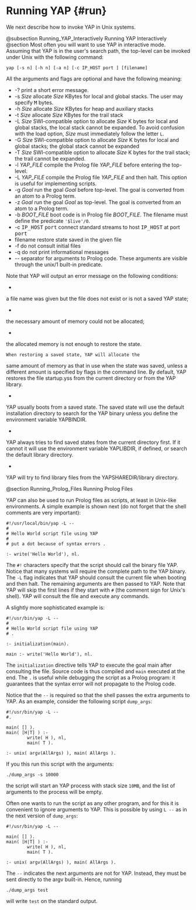 Running YAP  {#run}
===========

We next describe how to invoke YAP in Unix systems.

@subsection Running_YAP_Interactively Running YAP Interactively
@section
Most often you will want to use YAP in interactive mode. Assuming that
YAP is in the user's search path, the top-level can be invoked under
Unix with the following command:

~~~~~~~~~~~~~~~~~~~~~~~~~~~~~~
yap [-s n] [-h n] [-a n] [-c IP_HOST port ] [filename]
~~~~~~~~~~~~~~~~~~~~~~~~~~~~~~

All the arguments and flags are optional and have the following meaning:

+ -?
print a short error message.
+ -s _Size_
allocate  _Size_ KBytes for local and global stacks. The user may
specify <tt>M</tt> bytes.
+ -h _Size_
allocate  _Size_ KBytes for heap and auxiliary stacks
+ -t _Size_
allocate  _Size_ KBytes for the trail stack
+ -L _Size_
SWI-compatible option to allocate  _Size_ K bytes for local and global stacks, the local stack
cannot be expanded. To avoid confusion with the load option,  _Size_
must immediately follow the letter `L`.
+ -G _Size_
SWI-compatible option to allocate  _Size_ K bytes for local and global stacks; the global
stack cannot be expanded
+ -T _Size_
SWI-compatible option to allocate  _Size_ K bytes for the trail stack; the trail cannot be expanded.
+ -l  _YAP_FILE_
compile the Prolog file  _YAP_FILE_ before entering the top-level.
+ -L  _YAP_FILE_
compile the Prolog file  _YAP_FILE_ and then halt. This option is
useful for implementing scripts.
+ -g  _Goal_
run the goal  _Goal_ before top-level. The goal is converted from
an atom to a Prolog term.
+ -z  _Goal_
run the goal  _Goal_ as top-level. The goal is converted from
an atom to a Prolog term.
+ -b  _BOOT_FILE_
boot code is in Prolog file  _BOOT_FILE_. The filename must define
the predicate `'$live'/0`.
+ -c <tt>IP_HOST</tt> <tt>port</tt>
connect standard streams to host <tt>IP_HOST</tt> at port <tt>port</tt>
+ filename
restore state saved in the given file
+ -f
do not consult initial files
+ -q
do not print informational messages
+ --
separator for arguments to Prolog code. These arguments are visible
through the unix/1 built-in predicate.


Note that YAP will output an error message on the following conditions:

+
a file name was given but the file does not exist or is not a saved
YAP state;

+
the necessary amount of memory could not be allocated;

+
the allocated memory is not enough to restore the state.


    When restoring a saved state, YAP will allocate the
same amount of memory as that in use when the state was saved, unless a
different amount is specified by flags in the command line. By default,
YAP restores the file startup.yss from the current directory or from
the YAP library.

+
YAP usually boots from a saved state. The saved state will use the default
installation directory to search for the YAP binary unless you define
the environment variable YAPBINDIR.

+
YAP always tries to find saved states from the current directory
	first. If it cannot it will use the environment variable YAPLIBDIR, if
	defined, or search the default library directory.

+
YAP will try to find library files from the YAPSHAREDIR/library
directory.


@section Running_Prolog_Files Running Prolog Files

YAP can also be used to run Prolog files as scripts, at least in
Unix-like environments. A simple example is shown next (do not forget
that the shell comments are very important):

~~~~~~~~~~~~~~~~~~~~~~~~~~~~~~
#!/usr/local/bin/yap -L --
#
# Hello World script file using YAP
#
# put a dot because of syntax errors .

:- write('Hello World'), nl.

~~~~~~~~~~~~~~~~~~~~~~~~~~~~~~

The `#!`  characters specify that the script should call the binary
file YAP. Notice that many systems will require the complete path to the
YAP binary. The `-L` flag indicates that YAP should consult the
current file when booting and then halt. The remaining arguments are
then passed to YAP. Note that YAP will skip the first lines if they
start with `#` (the comment sign for Unix's shell). YAP will
consult the file and execute any commands.

A slightly more sophisticated example is:

~~~~~~~~~~~~~~~~~~~~~~~~~~~~~~
#!/usr/bin/yap -L --
#
# Hello World script file using YAP
# .

:- initialization(main).

main :- write('Hello World'), nl.

~~~~~~~~~~~~~~~~~~~~~~~~~~~~~~

The `initialization` directive tells YAP to execute the goal main
after consulting the file. Source code is thus compiled and `main`
executed at the end. The `.` is useful while debugging the script
as a Prolog program: it guarantees that the syntax error will not
propagate to the Prolog code.

Notice that the `--` is required so that the shell passes the extra
arguments to YAP.  As an example, consider the following script
`dump_args`:

~~~~~~~~~~~~~~~~~~~~~~~~~~~~~~
#!/usr/bin/yap -L --
#.

main( [] ).
main( [H|T] ) :-
        write( H ), nl,
        main( T ).

:- unix( argv(AllArgs) ), main( AllArgs ).

~~~~~~~~~~~~~~~~~~~~~~~~~~~~~~

If you this run this script with the arguments:

~~~~~~~~~~~~~~~~~~~~~~~~~~~~~~
./dump_args -s 10000
~~~~~~~~~~~~~~~~~~~~~~~~~~~~~~
the script will start an YAP process with stack size `10MB`, and
the list of arguments to the process will be empty.

Often one wants to run the script as any other program, and for this it
is convenient to ignore arguments to YAP. This is possible by using
`L --` as in the next version of `dump_args`:

~~~~~~~~~~~~~~~~~~~~~~~~~~~~~~
#!/usr/bin/yap -L --

main( [] ).
main( [H|T] ) :-
        write( H ), nl,
        main( T ).

:- unix( argv(AllArgs) ), main( AllArgs ).

~~~~~~~~~~~~~~~~~~~~~~~~~~~~~~

The `--` indicates the next arguments are not for YAP. Instead,
they must be sent directly to the argv built-in. Hence, running

~~~~~~~~~~~~~~~~~~~~~~~~~~~~~~
./dump_args test
~~~~~~~~~~~~~~~~~~~~~~~~~~~~~~

will write `test` on the standard output.
